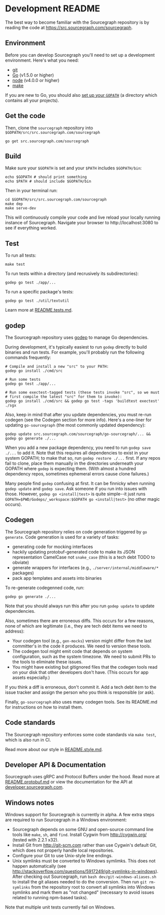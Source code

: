 # Development README

The best way to become familiar with the Sourcegraph repository is by
reading the code at https://src.sourcegraph.com/sourcegraph.

## Environment

Before you can develop Sourcegraph you'll need to set up a
development environment. Here's what you need:

- [git](https://git-scm.com/book/en/v2/Getting-Started-Installing-Git)
- [Go](https://golang.org/doc/install) (v1.5.0 or higher)
- [node](https://nodejs.org/en/download/) (v4.0.0 or higher)
- [make](https://www.gnu.org/software/make/)

If you are new to Go, you should also [set up your `GOPATH`](https://golang.org/doc/code.html)
(a directory which contains all your projects).

## Get the code

Then, clone the `sourcegraph` repository into `$GOPATH/src/src.sourcegraph.com/sourcegraph`

```
go get src.sourcegraph.com/sourcegraph
```

## Build

Make sure your `$GOPATH` is set and your `$PATH` includes `$GOPATH/bin`:

```
echo $GOPATH # should print something
echo $PATH # should include $GOPATH/bin
```

Then in your terminal run:

```
cd $GOPATH/src/src.sourcegraph.com/sourcegraph
make dep
make serve-dev
```

This will continuously compile your code and live reload your locally running
instance of Sourcegraph. Navigate your browser to http://localhost:3080 to
see if everything worked.

## Test

To run all tests:

```
make test
```

To run tests within a directory (and recrusively its subdirectories):

```
godep go test ./app/...
```

To run a specific package's tests:

```
godep go test ./util/textutil
```

Learn more at [README.tests.md](README.tests.md).

## godep

The Sourcegraph repository uses
[godep](https://github.com/tools/godep) to manage Go dependencies.

During development, it's typically easiest to run `godep` directly to
build binaries and run tests. For example, you'll probably run the
following commands frequently:

```
# Compile and install a new "src" to your PATH:
godep go install ./cmd/src

# Run some tests
godep go test ./app/...

# Run some exectest-tagged tests (these tests invoke "src", so we must
# first compile the latest "src" for them to invoke):
godep go install ./cmd/src && godep go test -tags 'buildtest exectest' ./sgx
```

Also, keep in mind that after you update dependencies, you must re-run
codegen (see the Codegen section for more info). Here's a one-liner
for updating `go-sourcegraph` (the most commonly updated dependency):

```
godep update src.sourcegraph.com/sourcegraph/go-sourcegraph/... && godep go generate ./...
```

When you add a new package dependency, you need to run `godep save
./...` to add it. Note that this requires all dependencies to exist in
your system GOPATH; to make that so, run `godep restore ./...`
first. If any repos fail to clone, place them manually in the
directories underneath your GOPATH where `godep` is expecting
them. (With almost a hundred dependency repos, sometimes ephemeral
errors cause clone failures.)

Many people find `godep` confusing at first. It can be finnicky when
running `godep update` and `godep save`. Ask someone if you run into
issues with those. However, `godep go <install|test>` is quite
simple--it just runs `GOPATH=$PWD/Godeps/_workspace:$GOPATH go
<install|test>` (no other magic occurs).

## Codegen

The Sourcegraph repository relies on code generation triggered by `go
generate`. Code generation is used for a variety of tasks:

* generating code for mocking interfaces
* hackily updating protobuf-generated code to make its JSON representation CamelCase not `snake_case`
(this is a tech debt TODO to obviate)
* generate wrappers for interfaces (e.g., `./server/internal/middleware/*` packages)
* pack app templates and assets into binaries

To re-generate codegenned code, run:

```
godep go generate ./...
```

Note that you should always run this after you run `godep update` to
update dependencies.

Also, sometimes there are erroneous diffs. This occurs for a few
reasons, none of which are legitimate (i.e., they are tech debt items
we need to address):

* Your codegen tool (e.g., `gen-mocks`) version might differ from
  the last committer's in the code it produces. We need to version
  these tools.
* The codegen tool might emit code that depends on system
  configuration, such as the system timezone. We need to submit PRs to
  the tools to eliminate these issues.
* You might have existing but gitignored files that the codegen tools
  read on your disk that other developers don't have. (This occurs for
  app assets especially.)

If you think a diff is erroneous, don't commit it. Add a tech debt
item to the issue tracker and assign the person who you think is
responsible (or ask).

Finally, `go-sourcegraph` also uses many codegen tools. See its
README.md for instructions on how to install them.

## Code standards

The Sourcegraph repository enforces some code standards via `make
test`, which is also run in CI.

Read more about our style in [README.style.md](README.style.md).

## Developer API & Documentation

Sourcegraph uses gRPC and Protocol Buffers under the hood. Read more at
[README.protobuf.md](README.protobuf.md) or view the documentation for the API at [developer.sourcegraph.com](https://developer.sourcegraph.com).

## Windows notes

Windows support for Sourcegraph is currently in alpha. A few extra
steps are required to run Sourcegraph in a Windows environment:

- Sourcegraph depends on some GNU and open-source command line tools
  like `make`, `sh`, and `find`. Install Cygwin from
  http://cygwin.org/ (tested with 2.2.1 x32).
- Install Git from http://git-scm.com rather than use Cygwin's
  default Git, which does not properly handle local repositories.
- Configure your Git to use Unix-style line endings.
- Unix symlinks must be converted to Windows symlimks. This does not
  happen automatically (see
  http://stackoverflow.com/questions/5917249/git-symlinks-in-windows).
  After checking out Sourcegraph, run `bash
  dev/git-windows-aliases.sh` to install the git aliases needed to do
  the conversion. Then run `git rm-symlinks` from the repository root
  to convert all symlinks into Windows symlinks and mark them as "not
  changed" (necessary to avoid issues related to running npm-based
  tasks).

Note that multiple unit tests currently fail on Windows.

